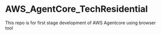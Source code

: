 # AWS_AgentCore_TechResidential
This repo is for first stage development of AWS Agentcore using browser tool
